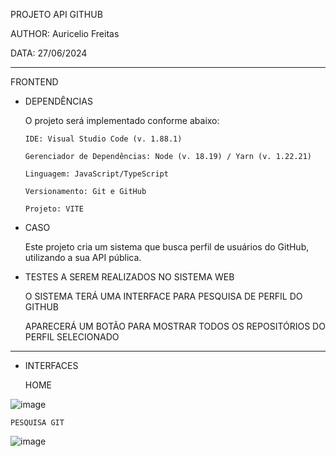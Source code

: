 PROJETO API GITHUB

AUTHOR: Auricelio Freitas 

DATA: 27/06/2024

-----------------------------------------------------------

FRONTEND

- DEPENDÊNCIAS 

    O projeto será implementado conforme abaixo: 
    
      IDE: Visual Studio Code (v. 1.88.1)
      
      Gerenciador de Dependências: Node (v. 18.19) / Yarn (v. 1.22.21)

      Linguagem: JavaScript/TypeScript

      Versionamento: Git e GitHub

      Projeto: VITE



- CASO

    Este projeto cria um sistema que busca perfil de usuários do GitHub, utilizando a sua API pública.

  
  
- TESTES A SEREM REALIZADOS NO SISTEMA WEB

  O SISTEMA TERÁ UMA INTERFACE PARA PESQUISA DE PERFIL DO GITHUB

  APARECERÁ UM BOTÃO PARA MOSTRAR TODOS OS REPOSITÓRIOS DO PERFIL SELECIONADO

    
-----------------------------------------------------------
- INTERFACES

  HOME

![image](https://github.com/auriceliof/Pessoal-ProjApiGitHub/assets/4201131/36e940b6-5bc9-436c-be55-0c56e35c234e)


    PESQUISA GIT
  
![image](https://github.com/auriceliof/Pessoal-ProjApiGitHub/assets/4201131/a835f11b-f38d-415a-8997-26b2cb21c439)











